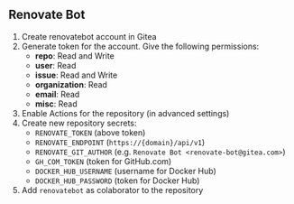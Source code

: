 ## Renovate Bot
1. Create renovatebot account in Gitea
2. Generate token for the account. Give the following permissions:
     - **repo**: Read and Write
     - **user**: Read
     - **issue**: Read and Write
     - **organization**: Read
     - **email**: Read
     - **misc**: Read
3. Enable Actions for the repository (in advanced settings)
4. Create new repository secrets:
    - `RENOVATE_TOKEN` (above token)
    - `RENOVATE_ENDPOINT` (`https://{domain}/api/v1`)
    - `RENOVATE_GIT_AUTHOR` (e.g. `Renovate Bot <renovate-bot@gitea.com>`)
    - `GH_COM_TOKEN` (token for GitHub.com)
    - `DOCKER_HUB_USERNAME` (username for Docker Hub)
    - `DOCKER_HUB_PASSWORD` (token for Docker Hub)
5. Add `renovatebot` as colaborator to the repository
